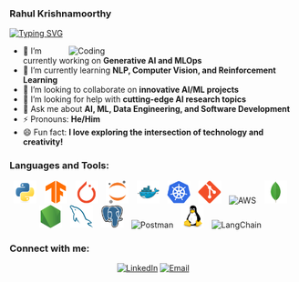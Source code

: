 ### Rahul Krishnamoorthy

[![Typing SVG](https://readme-typing-svg.demolab.com?font=Fira+Code&pause=1000&width=435&lines=👨‍💻+AI+%2F+ML+%2F+Generative+AI+Engineer;💻+Data+Engineer;🖥️+Software+Engineer)](https://git.io/typing-svg)

<img align="right" alt="Coding" width="400" src="https://user-images.githubusercontent.com/92667122/230964774-a22fe724-3c7f-4c23-8dab-f463f2dd52f0.gif">

- 🔭 I’m currently working on **Generative AI and MLOps**  
- 🌱 I’m currently learning **NLP, Computer Vision, and Reinforcement Learning**  
- 👯 I’m looking to collaborate on **innovative AI/ML projects**  
- 🤔 I’m looking for help with **cutting-edge AI research topics**  
- 💬 Ask me about **AI, ML, Data Engineering, and Software Development**  
- ⚡ Pronouns: **He/Him**  
- 😄 Fun fact: **I love exploring the intersection of technology and creativity!**  

### Languages and Tools:
<p align="center">
    <img src="https://raw.githubusercontent.com/devicons/devicon/master/icons/python/python-original.svg" alt="Python" width="40" height="40" style="margin-right: 10px;" />
    <img src="https://raw.githubusercontent.com/devicons/devicon/master/icons/tensorflow/tensorflow-original.svg" alt="TensorFlow" width="40" height="40" style="margin-right: 10px;" />
    <img src="https://raw.githubusercontent.com/devicons/devicon/master/icons/pytorch/pytorch-original.svg" alt="PyTorch" width="40" height="40" style="margin-right: 10px;" />
    <img src="https://raw.githubusercontent.com/devicons/devicon/master/icons/jupyter/jupyter-original.svg" alt="Jupyter" width="40" height="40" style="margin-right: 10px;" />
    <img src="https://raw.githubusercontent.com/devicons/devicon/master/icons/docker/docker-original.svg" alt="Docker" width="40" height="40" style="margin-right: 10px;" />
    <img src="https://raw.githubusercontent.com/devicons/devicon/master/icons/kubernetes/kubernetes-plain.svg" alt="Kubernetes" width="40" height="40" style="margin-right: 10px;" />
    <img src="https://raw.githubusercontent.com/devicons/devicon/master/icons/git/git-original.svg" alt="Git" width="40" height="40" style="margin-right: 10px;" />
    <img src="https://upload.wikimedia.org/wikipedia/commons/thumb/9/93/Amazon_Web_Services_Logo.svg/1024px-Amazon_Web_Services_Logo.svg.png" alt="AWS" width="40" height="40" style="margin-right: 10px;" />
    <img src="https://raw.githubusercontent.com/devicons/devicon/master/icons/mongodb/mongodb-original.svg" alt="MongoDB" width="40" height="40" style="margin-right: 10px;" />
    <img src="https://raw.githubusercontent.com/devicons/devicon/master/icons/nodejs/nodejs-original.svg" alt="Node.js" width="40" height="40" style="margin-right: 10px;" />
    <img src="https://raw.githubusercontent.com/devicons/devicon/master/icons/mysql/mysql-original.svg" alt="MySQL" width="40" height="40" style="margin-right: 10px;" />
    <img src="https://raw.githubusercontent.com/devicons/devicon/master/icons/postgresql/postgresql-original.svg" alt="PostgreSQL" width="40" height="40" style="margin-right: 10px;" />
    <img src="https://www.vectorlogo.zone/logos/getpostman/getpostman-icon.svg" alt="Postman" width="40" height="40" style="margin-right: 10px;" />
    <img src="https://raw.githubusercontent.com/devicons/devicon/master/icons/linux/linux-original.svg" alt="Linux" width="40" height="40" style="margin-right: 10px;" />
    <img src="https://img.icons8.com/ios/50/000000/link--v1.png" alt="LangChain" width="40" height="40" style="margin-right: 10px;" />
</p>


### Connect with me:
<p align="center">
    <a href="https://www.linkedin.com/in/rahul-krish19/" target="_blank"><img src="https://img.shields.io/badge/LinkedIn-%230077B5.svg?&style=flat-square&logo=linkedin&logoColor=white" alt="LinkedIn"></a>
    <a href="mailto:rahuvenkat19@gmail.com" target="_blank"><img src="https://img.shields.io/badge/Email-%23D14836.svg?&style=flat-square&logo=gmail&logoColor=white" alt="Email"></a>
</p>
